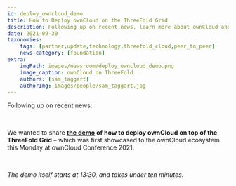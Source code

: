 ```yaml
---
id: deploy_owncloud_demo
title: How to Deploy ownCloud on the ThreeFold Grid
description: Following up on recent news, learn more about ownCloud and ThreeFold and see a live demo.
date: 2021-09-30
taxonomies:
    tags: [partner,update,technology,threefold_cloud,peer_to_peer]
    news-category: [foundation]
extra:
    imgPath: images/newsroom/deploy_owncloud_demo.png
    image_caption: ownCloud on ThreeFold
    authors: [sam_taggart]
    authorImg: images/people/sam_taggart.jpg
---
```


Following up on recent news:

<br/>

We wanted to share **[the demo](https://www.youtube.com/watch?v=2ZkpsG6dQvw) of how to deploy ownCloud on top of the ThreeFold Grid** – which was first showcased to the ownCloud ecosystem this Monday at ownCloud Conference 2021.

<br/>

*The demo itself starts at 13:30, and takes under ten minutes.*